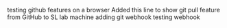 testing github features on a browser
Added this line to show git pull feature from GitHub to SL lab machine
adding git webhook
testing webhook
